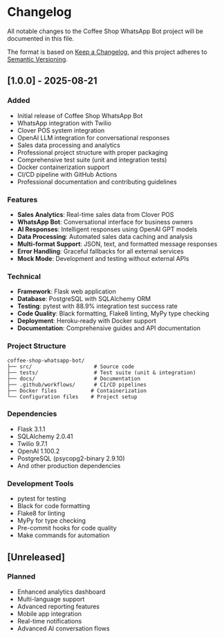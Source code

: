 # Changelog

All notable changes to the Coffee Shop WhatsApp Bot project will be documented in this file.

The format is based on [Keep a Changelog](https://keepachangelog.com/en/1.0.0/),
and this project adheres to [Semantic Versioning](https://semver.org/spec/v2.0.0.html).

## [1.0.0] - 2025-08-21

### Added
- Initial release of Coffee Shop WhatsApp Bot
- WhatsApp integration with Twilio
- Clover POS system integration
- OpenAI LLM integration for conversational responses
- Sales data processing and analytics
- Professional project structure with proper packaging
- Comprehensive test suite (unit and integration tests)
- Docker containerization support
- CI/CD pipeline with GitHub Actions
- Professional documentation and contributing guidelines

### Features
- **Sales Analytics**: Real-time sales data from Clover POS
- **WhatsApp Bot**: Conversational interface for business owners
- **AI Responses**: Intelligent responses using OpenAI GPT models
- **Data Processing**: Automated sales data caching and analysis
- **Multi-format Support**: JSON, text, and formatted message responses
- **Error Handling**: Graceful fallbacks for all external services
- **Mock Mode**: Development and testing without external APIs

### Technical
- **Framework**: Flask web application
- **Database**: PostgreSQL with SQLAlchemy ORM
- **Testing**: pytest with 88.9% integration test success rate
- **Code Quality**: Black formatting, Flake8 linting, MyPy type checking
- **Deployment**: Heroku-ready with Docker support
- **Documentation**: Comprehensive guides and API documentation

### Project Structure
```
coffee-shop-whatsapp-bot/
├── src/                    # Source code
├── tests/                  # Test suite (unit & integration)
├── docs/                   # Documentation
├── .github/workflows/      # CI/CD pipelines
├── Docker files           # Containerization
└── Configuration files    # Project setup
```

### Dependencies
- Flask 3.1.1
- SQLAlchemy 2.0.41
- Twilio 9.7.1
- OpenAI 1.100.2
- PostgreSQL (psycopg2-binary 2.9.10)
- And other production dependencies

### Development Tools
- pytest for testing
- Black for code formatting
- Flake8 for linting
- MyPy for type checking
- Pre-commit hooks for code quality
- Make commands for automation

## [Unreleased]

### Planned
- Enhanced analytics dashboard
- Multi-language support
- Advanced reporting features
- Mobile app integration
- Real-time notifications
- Advanced AI conversation flows
